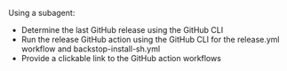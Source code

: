 Using a subagent:
- Determine the last GitHub release using the GitHub CLI
- Run the release GitHub action using the GitHub CLI for the release.yml workflow and backstop-install-sh.yml
- Provide a clickable link to the GitHub action workflows
